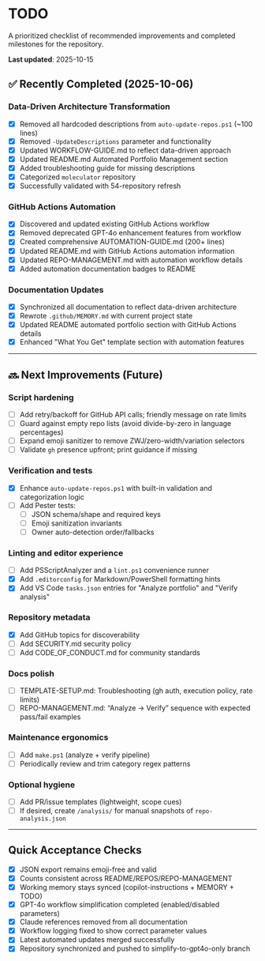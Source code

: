 # TODO

A prioritized checklist of recommended improvements and completed milestones for the repository.

**Last updated**: 2025-10-15

## ✅ Recently Completed (2025-10-06)

### Data-Driven Architecture Transformation
- [x] Removed all hardcoded descriptions from `auto-update-repos.ps1` (~100 lines)
- [x] Removed `-UpdateDescriptions` parameter and functionality
- [x] Updated WORKFLOW-GUIDE.md to reflect data-driven approach
- [x] Updated README.md Automated Portfolio Management section
- [x] Added troubleshooting guide for missing descriptions
- [x] Categorized `moleculator` repository
- [x] Successfully validated with 54-repository refresh

### GitHub Actions Automation
- [x] Discovered and updated existing GitHub Actions workflow
- [x] Removed deprecated GPT-4o enhancement features from workflow
- [x] Created comprehensive AUTOMATION-GUIDE.md (200+ lines)
- [x] Updated README.md with GitHub Actions automation information
- [x] Updated REPO-MANAGEMENT.md with automation workflow details
- [x] Added automation documentation badges to README

### Documentation Updates
- [x] Synchronized all documentation to reflect data-driven architecture
- [x] Rewrote `.github/MEMORY.md` with current project state
- [x] Updated README automated portfolio section with GitHub Actions details
- [x] Enhanced "What You Get" template section with automation features

---

## 🔜 Next Improvements (Future)

### Script hardening
- [ ] Add retry/backoff for GitHub API calls; friendly message on rate limits
- [ ] Guard against empty repo lists (avoid divide-by-zero in language percentages)
- [ ] Expand emoji sanitizer to remove ZWJ/zero-width/variation selectors
- [ ] Validate `gh` presence upfront; print guidance if missing

### Verification and tests
- [x] Enhance `auto-update-repos.ps1` with built-in validation and categorization logic
- [ ] Add Pester tests:
   - [ ] JSON schema/shape and required keys
   - [ ] Emoji sanitization invariants
   - [ ] Owner auto-detection order/fallbacks

### Linting and editor experience
- [ ] Add PSScriptAnalyzer and a `lint.ps1` convenience runner
- [x] Add `.editorconfig` for Markdown/PowerShell formatting hints
- [x] Add VS Code `tasks.json` entries for "Analyze portfolio" and "Verify analysis"

### Repository metadata
- [x] Add GitHub topics for discoverability
- [ ] Add SECURITY.md security policy
- [ ] Add CODE_OF_CONDUCT.md for community standards

### Docs polish
- [ ] TEMPLATE-SETUP.md: Troubleshooting (gh auth, execution policy, rate limits)
- [ ] REPO-MANAGEMENT.md: “Analyze → Verify” sequence with expected pass/fail examples

### Maintenance ergonomics
- [ ] Add `make.ps1` (analyze + verify pipeline)
- [ ] Periodically review and trim category regex patterns

### Optional hygiene
- [ ] Add PR/issue templates (lightweight, scope cues)
- [ ] If desired, create `/analysis/` for manual snapshots of `repo-analysis.json`

---

## Quick Acceptance Checks
- [x] JSON export remains emoji-free and valid
- [x] Counts consistent across README/REPOS/REPO-MANAGEMENT
- [x] Working memory stays synced (copilot-instructions + MEMORY + TODO)
- [x] GPT-4o workflow simplification completed (enabled/disabled parameters)
- [x] Claude references removed from all documentation
- [x] Workflow logging fixed to show correct parameter values
- [x] Latest automated updates merged successfully
- [x] Repository synchronized and pushed to simplify-to-gpt4o-only branch

